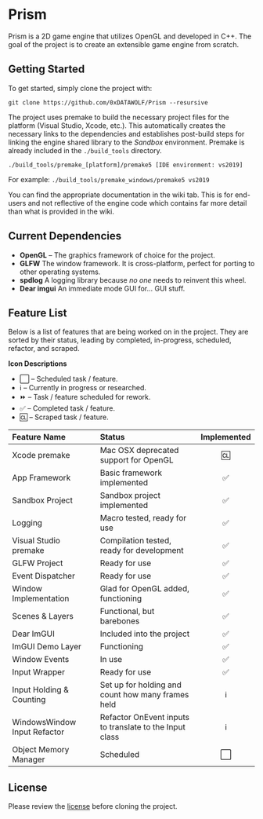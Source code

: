 # Prism
Prism is a 2D game engine that utilizes OpenGL and developed in C++. The goal of the project is to create an extensible
game engine from scratch.

## Getting Started 
To get started, simply clone the project with:

```
git clone https://github.com/0xDATAWOLF/Prism --resursive
```

The project uses premake to build the necessary project files for the platform (Visual Studio, Xcode, etc.).
This automatically creates the necessary links to the dependencies and establishes post-build steps for linking
the engine shared library to the *Sandbox* environment. Premake is already included in the `./build_tools` directory.

```
./build_tools/premake_[platform]/premake5 [IDE environment: vs2019]
```

For example: `./build_tools/premake_windows/premake5 vs2019`

You can find the appropriate documentation in the wiki tab. This is for end-users and not reflective of the engine code
which contains far more detail than what is provided in the wiki.

## Current Dependencies

* **OpenGL** – The graphics framework of choice for the project.
* **GLFW** The window framework. It is cross-platform, perfect for
	porting to other operating systems.
* **spdlog** A logging library because *no one* needs to reinvent this wheel.
* **Dear imgui** An immediate mode GUI for... GUI stuff.

## Feature List

Below is a list of features that are being worked on in the project. They are sorted by their
status, leading by completed, in-progress, scheduled, refactor, and scraped.

**Icon Descriptions**
* ⬜️ – Scheduled task / feature.
* ℹ️ – Currently in progress or researched.
* ⏩ – Task / feature scheduled for rework.
* ✅ – Completed task / feature.
* 🆑 – Scraped task / feature.

| Feature Name | Status | Implemented |
| :--- | :--- | :----: |
| Xcode premake | Mac OSX deprecated support for OpenGL | 🆑 |
| App Framework | Basic framework implemented | ✅ |
| Sandbox Project | Sandbox project implemented | ✅ |
| Logging | Macro tested, ready for use | ✅ |
| Visual Studio premake | Compilation tested, ready for development | ✅ |
| GLFW Project | Ready for use | ✅ |
| Event Dispatcher | Ready for use | ✅ |
| Window Implementation | Glad for OpenGL added, functioning | ✅ |
| Scenes & Layers | Functional, but barebones | ✅ |
| Dear ImGUI | Included into the project | ✅ |
| ImGUI Demo Layer | Functioning | ✅ |
| Window Events | In use | ✅ |
| Input Wrapper | Ready for use | ✅ |
| Input Holding & Counting | Set up for holding and count how many frames held | ℹ️ |
| WindowsWindow Input Refactor | Refactor OnEvent inputs to translate to the Input class | ℹ️ |
| Object Memory Manager | Scheduled | ⬜️ |

## License
Please review the [license](LICENSE.md) before cloning the project.